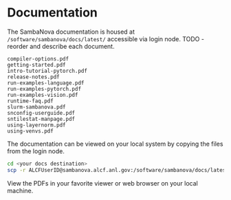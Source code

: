 # Documentation

The SambaNova documentation is housed at `/software/sambanova/docs/latest/` accessible via login node. TODO - reorder and describe each document. 

```text
compiler-options.pdf
getting-started.pdf
intro-tutorial-pytorch.pdf
release-notes.pdf
run-examples-language.pdf
run-examples-pytorch.pdf
run-examples-vision.pdf
runtime-faq.pdf
slurm-sambanova.pdf
snconfig-userguide.pdf
sntilestat-manpage.pdf
using-layernorm.pdf
using-venvs.pdf
```

The documentation can be viewed on your local system by copying the files from the login node.

```bash
cd <your docs destination>
scp -r ALCFUserID@sambanova.alcf.anl.gov:/software/sambanova/docs/latest/* .
```

View the PDFs in your favorite viewer or web browser on your local machine. 

<!--- 
ALL THESE NEED TO GO 
## Resources

- <https://docs.ai.alcf.anl.gov/sambanova/>

- [Argonne SambaNova Training
  11/20](https://anl.app.box.com/s/bqc101mvt3r7rpxbd2yxjsf623ea3gpe)

- [https://docs.sambanova.ai](https://docs.sambanova.ai/) Create a
  SambaNova account if you do not have one.

- [Getting Started with
  SambaFlow](https://docs.sambanova.ai/sambanova-docs/1.6/developer/getting-started.html)
  Skip this one.

- [Tutorial: Creating Models with
  SambaFlow](https://docs.sambanova.ai/sambanova-docs/1.6/developer/intro-tutorial.html)

- Administrators
-- @ryade

## Further Information

[Human Decisions Files notes](/display/AI/Human+Decisions+Files+notes)

## PyTorch Mirrors

See <https://github.com/pytorch/examples> .

There are two mirrors (in the python docs) used for downloading the
mnist dataset.

```text
mirrors = [
        'http://yann.lecun.com/exdb/mnist/',
        'https://ossci-datasets.s3.amazonaws.com/mnist/']
```

[yann.lecun.com](http://yann.lecun.com) appears to be intermittently
broken (503 errors).

--->
